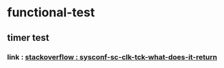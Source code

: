 # functional-test
## timer test
### link : [stackoverflow : sysconf-sc-clk-tck-what-does-it-return](https://stackoverflow.com/questions/19919881/sysconf-sc-clk-tck-what-does-it-return)
